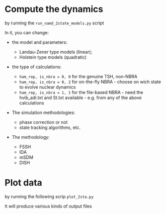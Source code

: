 # Compute the dynamics

   by running the `run_namd_2state_models.py` script

   In it, you can change:

   * the model and parameters:

       - Landau-Zener type models (linear);
       - Holstein type models (quadratic) 

   * the type of calculations:

       - `ham_rep, is_nbra = 0, 0`   for the genuine TSH, non-NBRA
       - `ham_rep, is_nbra = 0, 2`   for on-the-fly NBRA - choose on wich state to evolve nuclear dynamics
       - `ham_rep, is_nbra = 1, 1`   for the file-based NBRA - need the hvib_adi.txt and St.txt available - e.g. from any of the above calculations


   * The simulation methodologies:

       - phase correction or not
       - state tracking algorithms, etc.

 
   * The methodology:
  
       - FSSH
       - IDA
       - mSDM
       - DISH

# Plot data

 
   by running the following scrip `plot_2sta.py`

   It will produce various kinds of output files

